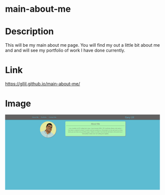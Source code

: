 # main-about-me

# Description

This will be my main about me page. You will find my out a little bit about me and and will see my portfolio of work I have done currently.

# Link

https://gllil.github.io/main-about-me/

# Image

<img src="https://github.com/gllil/main-about-me/blob/master/assets/UpdatedAboutMe.PNG">
